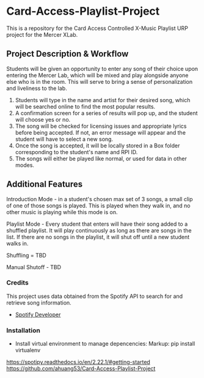 # Card-Access-Playlist-Project #
This is a repository for the Card Access Controlled X-Music Playlist URP project for the Mercer XLab.

## Project Description & Workflow 
Students will be given an opportunity to enter any song of their choice upon entering the Mercer Lab, which will be mixed and play alongside anyone else who is in the room. This will serve to bring a sense of personalization and liveliness to the lab.

1. Students will type in the name and artist for their desired song, which will be searched online to find the most popular results.
2. A confirmation screen for a series of results will pop up, and the student will choose yes or no.
3. The song will be checked for licensing issues and appropriate lyrics before being accepted. If not, an error message will appear and the student will have to select a new song.
4. Once the song is accepted, it will be locally stored in a Box folder corresponding to the student's name and RPI ID.
5. The songs will either be played like normal, or used for data in other modes. 

## Additional Features
Introduction Mode - in a student's chosen max set of 3 songs, a small clip of one of those songs is played. This is played when they walk in, and no other music is playing while this mode is on.

Playlist Mode - Every student that enters will have their song added to a shuffled playlist. It will play continuously as long as there are songs in the list. If there are no songs in the playlist, it will shut off until a new student walks in. 

Shuffling = TBD

Manual Shutoff - TBD

### Credits

This project uses data obtained from the Spotify API to search for and retrieve song information.
- [Spotify Developer](https://developer.spotify.com/)

### Installation
- Install virtual environment to manage depencencies:
 Markup: pip install virtualenv

https://spotipy.readthedocs.io/en/2.22.1/#getting-started
https://github.com/ahuang53/Card-Access-Playlist-Project

